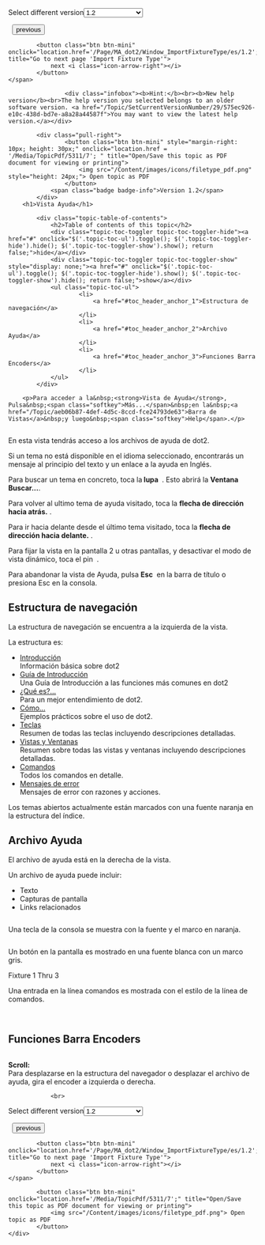 
<div class="topic-navigation">

<div class="pull-right">
	<span class="pull-left">


<div class="pull-left">
<form action="/Topic/SetCurrentVersionNumber" class="form-inline" id="frmTagSelector" method="post">	<span class="form-mini">
		<div class="input-prepend"><span class="add-on">Select different version</span><select autocomplete="off" id="versionNumberId" name="versionNumberId" onchange="$(this).closest('#frmTagSelector').submit();" style="width: 120px;"><option value="">- latest -</option>
<option value="3">1.1</option>
<option selected="selected" value="7">1.2</option>
<option value="12">1.3</option>
<option value="16">1.5</option>
<option value="29">1.9</option>
</select></div>
		<input data-val="true" data-val-number="The field Int32 must be a number." data-val-required="The Int32 field is required." id="ProductId" name="ProductId" type="hidden" value="7">
		<input id="CurrentGuid" name="CurrentGuid" type="hidden" value="575ec926-e10c-438d-bd7e-a8a28a44587f">
	</span>
</form></div>&nbsp;	</span>
	<span class="pull-right" style="white-space: nowrap;">
			<button class="btn btn-mini" onclick="location.href='/Page/MA_dot2/ViewItem_Group/es/1.2'; " title="Go to previous page 'Groups'">
				<i class="icon-arrow-left"></i> previous
			</button>

			<button class="btn btn-mini" onclick="location.href='/Page/MA_dot2/Window_ImportFixtureType/es/1.2';" title="Go to next page 'Import Fixture Type'">
				next <i class="icon-arrow-right"></i> 
			</button>
	</span>
</div>
<div class="clear-fix" style="margin-bottom: 10px"></div>
</div>

					<div class="infobox"><b>Hint:</b><br><b>New help version</b><br>The help version you selected belongs to an older software version. <a href="/Topic/SetCurrentVersionNumber/29/575ec926-e10c-438d-bd7e-a8a28a44587f">You may want to view the latest help version.</a></div>

			<div class="pull-right">
					<button class="btn btn-mini" style="margin-right: 10px; height: 30px;" onclick="location.href = '/Media/TopicPdf/5311/7'; " title="Open/Save this topic as PDF document for viewing or printing">
						<img src="/Content/images/icons/filetype_pdf.png" style="height: 24px;"> Open topic as PDF
					</button>
				<span class="badge badge-info">Version 1.2</span>
			</div>
		<h1>Vista Ayuda</h1>

			<div class="topic-table-of-contents">
				<h2>Table of contents of this topic</h2>
				<div class="topic-toc-toggler topic-toc-toggler-hide"><a href="#" onclick="$('.topic-toc-ul').toggle(); $('.topic-toc-toggler-hide').hide(); $('.topic-toc-toggler-show').show(); return false;">hide</a></div>
				<div class="topic-toc-toggler topic-toc-toggler-show" style="display: none;"><a href="#" onclick="$('.topic-toc-ul').toggle(); $('.topic-toc-toggler-hide').show(); $('.topic-toc-toggler-show').hide(); return false;">show</a></div>
				<ul class="topic-toc-ul">
						<li>
							<a href="#toc_header_anchor_1">Estructura de navegación</a>
						</li>
						<li>
							<a href="#toc_header_anchor_2">Archivo Ayuda</a>
						</li>
						<li>
							<a href="#toc_header_anchor_3">Funciones Barra Encoders</a>
						</li>
				</ul>
			</div>

		<p>Para acceder a la&nbsp;<strong>Vista de Ayuda</strong>, Pulsa&nbsp;<span class="softkey">Más...</span>&nbsp;en la&nbsp;<a href="/Topic/aeb06b87-4def-4d5c-8ccd-fce24793de63">Barra de Vistas</a>&nbsp;y luego&nbsp;<span class="softkey">Help</span>.</p>

<p><span class="image_gray_border"><img alt="" src="/Media/Image/Dot2_ViewsandWindows_Help01_1-0.PNG"></span></p>

<p>En esta vista tendrás acceso a los archivos de ayuda de dot2.</p>

<p>Si un tema no está disponible en el idioma seleccionado, encontrarás un mensaje al principio del texto y un enlace a la ayuda en Inglés.</p>

<p>Para buscar un tema en concreto, toca la<strong> lupa</strong>&nbsp;<strong> </strong><img alt="" src="/Media/Image/Dot2_ViewsandWindows_HelpView2_1-0.PNG">. Esto abrirá la&nbsp;<strong>Ventana Buscar...</strong>.</p>

<p>Para volver al ultimo tema de ayuda visitado, toca la <strong>flecha de dirección hacia atrás.</strong>&nbsp;<img alt="" src="/Media/Image/Dot2_ViewsandWindows_HelpView3_1-0.PNG">.&nbsp;</p>

<p>Para ir hacia delante desde el último tema visitado, toca la <strong>flecha de dirección hacia delante.</strong> <img alt="" src="/Media/Image/Dot2_ViewsandWindows_HelpView4_1-0.PNG">.</p>

<p>Para fijar la vista en la pantalla 2 u otras pantallas, y desactivar el modo de vista dinámico, toca el pin&nbsp; <img alt="" src="/Media/Image/Dot2_ViewsandWindows_ControlElements_TitleBar04_1-0.PNG">.</p>

<p>Para abandonar la vista de Ayuda, pulsa&nbsp;<strong>Esc</strong> <img alt="" src="/Media/Image/Dot2_ViewsandWindows_ControlElements_TitleBar08_1-0.PNG"> en la barra de título o presiona&nbsp;<span class="hardkey">Esc</span>&nbsp;en la consola.</p>

<a name="toc_header_anchor_1" id="toc_header_anchor_1" class="topic-toc-item"></a><h2>Estructura de navegación</h2>

<p>La estructura de navegación se encuentra a la izquierda de la vista.</p>

<p>La estructura es:</p>

<ul>
	<li><a href="/Topic/aabef171-a88e-424a-b8ae-0791c96f25c6">Introducción</a><br>
	Información básica sobre dot2</li>
	<li><a href="/Topic/bf92337c-8f23-4855-825c-2640f2801e37">Guía de Introducción</a><br>
	Una Guía de Introducción a las funciones más comunes en dot2</li>
	<li><a href="/Topic/dccc663d-fc1a-4be6-a5dc-01a3dfd82aa9">¿Qué es?...</a><br>
	Para un mejor entendimiento de dot2.</li>
	<li><a href="/Topic/0b8889f6-1cdc-4000-922a-c9433accf6d9">Cómo...</a><br>
	Ejemplos prácticos sobre el uso de dot2.</li>
	<li><a href="/Topic/7daf3cd7-4624-43be-8e39-debe659d2979">Teclas</a><br>
	Resumen de todas las teclas incluyendo descripciones detalladas.</li>
	<li><a href="/Topic/c2fe48c0-3cf4-4306-a293-fb8bf664db1f">Vistas y Ventanas</a><br>
	Resumen sobre todas las vistas y ventanas incluyendo descripciones detalladas.</li>
	<li><a href="/Topic/8847bf4f-7a7f-45d0-9935-be8c896b8674">Comandos</a><br>
	Todos los comandos en detalle.</li>
	<li><a href="/Topic/d943a6aa-e44c-412a-abd5-cee3d1b625be">Mensajes de error</a><br>
	Mensajes de error con razones y acciones.</li>
</ul>

<p>Los temas abiertos actualmente están marcados con una fuente naranja en la estructura del índice.</p>

<a name="toc_header_anchor_2" id="toc_header_anchor_2" class="topic-toc-item"></a><h2>Archivo Ayuda</h2>

<p>El archivo de ayuda está en la derecha de la vista.</p>

<p>Un archivo de ayuda puede incluir:</p>

<ul>
	<li>Texto</li>
	<li>Capturas de pantalla</li>
	<li>Links relacionados</li>
</ul>

<p><img alt="" src="/Media/Image/Dot2_ViewsandWindows_Help02_1-0.PNG"></p>

<p>Una tecla de la consola se muestra con la fuente y el marco en naranja.</p>

<p><img alt="" src="/Media/Image/Dot2_ViewsandWindows_Help03_1-0.PNG"></p>

<p>Un botón en la pantalla es mostrado en una fuente blanca con un marco gris.</p>

<div class="cl_input">Fixture 1 Thru 3</div>

<p>Una entrada en la línea comandos es mostrada con el estilo de la línea de comandos.</p>

<p>&nbsp;</p>

<a name="toc_header_anchor_3" id="toc_header_anchor_3" class="topic-toc-item"></a><h2>Funciones Barra Encoders</h2>

<p><img alt="" src="/Media/Image/Dot2_ViewsandWindows_CuesView01_1-0.PNG"></p>

<p><strong>Scroll:</strong><br>
Para desplazarse en la estructura del navegador o desplazar el archivo de ayuda, gira el encoder a izquierda o derecha.</p>


				<br>
<div class="topic-navigation">

<div class="pull-right">
	<span class="pull-left">


<div class="pull-left">
<form action="/Topic/SetCurrentVersionNumber" class="form-inline" id="frmTagSelector" method="post">	<span class="form-mini">
		<div class="input-prepend"><span class="add-on">Select different version</span><select autocomplete="off" id="versionNumberId" name="versionNumberId" onchange="$(this).closest('#frmTagSelector').submit();" style="width: 120px;"><option value="">- latest -</option>
<option value="3">1.1</option>
<option selected="selected" value="7">1.2</option>
<option value="12">1.3</option>
<option value="16">1.5</option>
<option value="29">1.9</option>
</select></div>
		<input data-val="true" data-val-number="The field Int32 must be a number." data-val-required="The Int32 field is required." id="ProductId" name="ProductId" type="hidden" value="7">
		<input id="CurrentGuid" name="CurrentGuid" type="hidden" value="575ec926-e10c-438d-bd7e-a8a28a44587f">
	</span>
</form></div>&nbsp;	</span>
	<span class="pull-right" style="white-space: nowrap;">
			<button class="btn btn-mini" onclick="location.href='/Page/MA_dot2/ViewItem_Group/es/1.2'; " title="Go to previous page 'Groups'">
				<i class="icon-arrow-left"></i> previous
			</button>

			<button class="btn btn-mini" onclick="location.href='/Page/MA_dot2/Window_ImportFixtureType/es/1.2';" title="Go to next page 'Import Fixture Type'">
				next <i class="icon-arrow-right"></i> 
			</button>
	</span>
</div>
	<div class="clear-fix"></div>
	<div class="pull-right">
	
			<button class="btn btn-mini" onclick="location.href='/Media/TopicPdf/5311/7';" title="Open/Save this topic as PDF document for viewing or printing">
				<img src="/Content/images/icons/filetype_pdf.png"> Open topic as PDF
			</button>
	</div>
<div class="clear-fix" style="margin-bottom: 10px"></div>
</div>

	